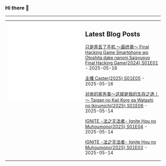 ### Hi there 👋

<!--
**etng/etng** is a ✨ _special_ ✨ repository because its `README.md` (this file) appears on your GitHub profile.

Here are some ideas to get you started:

- 🔭 I’m currently working on ...
- 🌱 I’m currently learning ...
- 👯 I’m looking to collaborate on ...
- 🤔 I’m looking for help with ...
- 💬 Ask me about ...
- 📫 How to reach me: ...
- 😄 Pronouns: ...
- ⚡ Fun fact: ...
-->


---

<table>
<tr>
<td valign="top" width="50%">
<img src="metrics.svg" alt="Metric" />
</td>
<td valign="top" width="50%">

## Latest Blog Posts
<!-- blog start -->
[只是弄丢了手机 ～最终章～ Final Hacking Game Smartphone wo Otoshita dake nanoni Saisyusyo Final Hacking Game(2024) S01E01](http://www.fanxinzhui.com/rr/2626#S01E01) - 2025-05-16

[主播 Caster(2025) S01E05](http://www.fanxinzhui.com/rr/2618#S01E05) - 2025-05-16

[对岸的家务事～这就是我的生存之道！～ Taigan no Kaji Kore ga Watashi no Ikirumichi(2025) S01E06](http://www.fanxinzhui.com/rr/2615#S01E06) - 2025-05-14

[IGNITE -法之无法者- Ignite Hou no Muhoumono(2025) S01E04](http://www.fanxinzhui.com/rr/2621#S01E04) - 2025-05-14

[IGNITE -法之无法者- Ignite Hou no Muhoumono(2025) S01E03](http://www.fanxinzhui.com/rr/2621#S01E03) - 2025-05-14
<!-- blog end -->

</td></tr></table>

